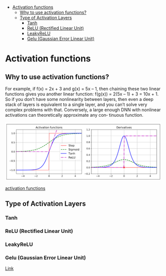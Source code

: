 <!--ts-->
   * [Activation functions](#activation-functions)
      * [Why to use activation functions?](#why-to-use-activation-functions)
      * [Type of Activation Layers](#type-of-activation-layers)
         * [Tanh](#tanh)
         * [ReLU (Rectified Linear Unit)](#relu-rectified-linear-unit)
         * [LeakyReLU](#leakyrelu)
         * [Gelu (Gaussian Error Linear Unit)](#gelu-gaussian-error-linear-unit)

<!-- Added by: gil_diy, at: Thu 17 Feb 2022 13:09:23 IST -->

<!--te-->


# Activation functions


## Why to use activation functions?

For example, if f(x) = 2x + 3 and g(x) = 5x – 1, then chaining these two linear functions
gives you another linear function: f(g(x)) = 2(5x – 1) + 3 = 10x + 1. So if you don’t
have some nonlinearity between layers, then even a deep stack of layers is equivalent
to a single layer, and you can’t solve very complex problems with that. Conversely, a
large enough DNN with nonlinear activations can theoretically approximate any con‐
tinuous function.

<p align="center"> <!-- style="width:400px;" -->
  <img src="images/neural-networks/activation_function_and_their_derivatives.png" title="tool tip here">
</p>



[activation functions](https://keras.io/api/layers/activations/)

## Type of Activation Layers

### Tanh

### ReLU (Rectified Linear Unit)

### LeakyReLU

### Gelu (Gaussian Error Linear Unit)

[Link](https://medium.com/@shoray.goel/gelu-gaussian-error-linear-unit-4ec59fb2e47c)